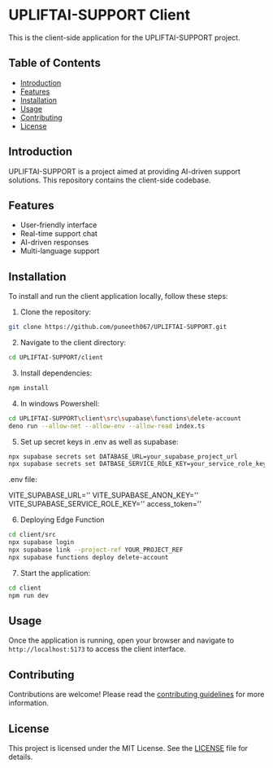 # UPLIFTAI-SUPPORT Client

This is the client-side application for the UPLIFTAI-SUPPORT project.

## Table of Contents

- [Introduction](#introduction)
- [Features](#features)
- [Installation](#installation)
- [Usage](#usage)
- [Contributing](#contributing)
- [License](#license)

## Introduction

UPLIFTAI-SUPPORT is a project aimed at providing AI-driven support solutions. This repository contains the client-side codebase.

## Features

- User-friendly interface
- Real-time support chat
- AI-driven responses
- Multi-language support

## Installation

To install and run the client application locally, follow these steps:

1. Clone the repository:
  ```bash
  git clone https://github.com/puneeth067/UPLIFTAI-SUPPORT.git
  ```
2. Navigate to the client directory:
  ```bash
  cd UPLIFTAI-SUPPORT/client
  ```
3. Install dependencies:
  ```bash
  npm install
  ```
4. In windows Powershell:
  ```bash
  cd UPLIFTAI-SUPPORT\client\src\supabase\functions\delete-account
  deno run --allow-net --allow-env --allow-read index.ts
  ```

5. Set up secret keys in .env as well as supabase:
```bash
npx supabase secrets set DATABASE_URL=your_supabase_project_url
npx supabase secrets set DATBASE_SERVICE_ROLE_KEY=your_service_role_key
```
.env file:

VITE_SUPABASE_URL=''
VITE_SUPABASE_ANON_KEY=''
VITE_SUPABASE_SERVICE_ROLE_KEY=''
access_token=''


6. Deploying Edge Function 
```bash
cd client/src
npx supabase login
npx supabase link --project-ref YOUR_PROJECT_REF
npx supabase functions deploy delete-account
```

7. Start the application:
```bash
cd client
npm run dev
```

## Usage

Once the application is running, open your browser and navigate to `http://localhost:5173` to access the client interface.

## Contributing

Contributions are welcome! Please read the [contributing guidelines](CONTRIBUTING.md) for more information.

## License

This project is licensed under the MIT License. See the [LICENSE](LICENSE) file for details.

